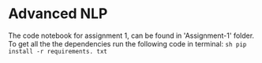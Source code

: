 # Advanced NLP
The code notebook for assignment 1, can be found in 'Assignment-1' folder.
To get all the the dependencies run the following code in terminal:
```sh pip install -r requirements. txt```

